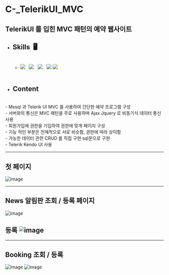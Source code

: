 # C-_TelerikUI_MVC
TelerikUI 를 입힌 MVC 패턴의 예약 웹사이트
---


* ## **Skills** &nbsp;🖥️  
    <br>
    <!-- BUllet list -->

  - <img src="https://img.shields.io/badge/jquery-0769AD?style=for-the-badge&logo=jquery&logoColor=white"> &nbsp; <img src="https://img.shields.io/badge/javascript-F7DF1E?style=for-the-badge&logo=javascript&logoColor=black"> &nbsp; 
  <img src="https://img.shields.io/badge/.NET-512BD4?style=for-the-badge&logo=.NET&logoColor=white"> &nbsp; <img src="https://img.shields.io/badge/Microsoft SQL Server-CC2927?style=for-the-badge&logo=MicrosoftSQLServer&logoColor=white">&nbsp;<img src="https://img.shields.io/badge/bootstrap-7952B3?style=for-the-badge&logo=bootstrap&logoColor=white">

  <br>
* ## **Content** &nbsp;
<br>
<!-- BUllet list -->
    - Mssql 과 Telerik UI MVC 를 사용하여 간단한 예약 프로그램 구성 <br>
    - 서버와의 통신은 MVC 패턴을 주로 사용하며 Ajax Jquery 로 비동기식 데이터 통신 사용 <br>
    - 회원가입에 권한을 기입하여 권한에 맞게 페이지 구성 <br>
    - 기능 적인 부분은 전체적으로 서로 비슷함, 권한에 따라 상이함<br>
    - 가능한 데이터 관련 CRUD 를 직접 구현 sql문으로 구현 <br>
    - Telerik Kendo UI 사용
  
---
## 첫 페이지 
![image](https://user-images.githubusercontent.com/80689135/183549119-8beef95b-dad4-4c69-a34f-2f446eddcb3f.png)


---
## News 알림판 조회 / 등록 페이지 
![image](https://user-images.githubusercontent.com/80689135/184046136-f51bafc3-8bc5-43ee-b6ec-11dc271f51ff.png)
## 등록 ![image](https://user-images.githubusercontent.com/80689135/184046240-a8e166fb-7e63-45d1-b510-065d9a4fbcaf.png)

---
## Booking 조회 / 등록 
![image](https://user-images.githubusercontent.com/80689135/184048312-3711ad5c-73bd-4888-a49a-14cc6af25d0c.png)
![image](https://user-images.githubusercontent.com/80689135/184048337-2024acd9-df3e-47bc-bce7-c838b2847c5e.png)
